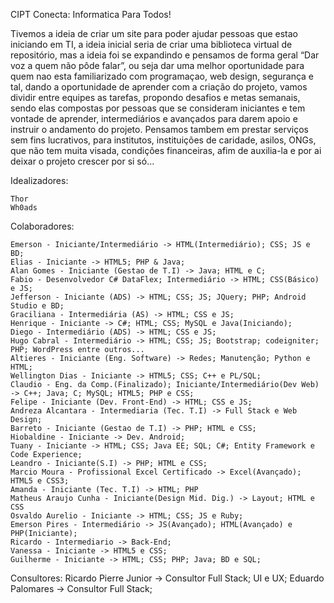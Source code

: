 CIPT
Conecta: Informatica Para Todos!

Tivemos a ideia de criar um site para poder ajudar pessoas que estao iniciando em TI, a ideia inicial seria de criar uma biblioteca virtual de repositório, mas a ideia foi se expandindo e pensamos de forma geral “Dar voz a quem não pôde falar”, ou seja dar uma melhor oportunidade para quem nao esta familiarizado com programaçao, web design, segurança e tal, dando a oportunidade de aprender com a criação do projeto, vamos dividir entre equipes as tarefas, propondo desafios e metas semanais, sendo elas compostas por pessoas que se consideram iniciantes e tem vontade de aprender, intermediários e avançados para darem apoio e instruir o andamento do projeto. Pensamos tambem em prestar serviços sem fins lucrativos, para institutos, instituições de caridade, asilos, ONGs,  que não tem muita visada, condições financeiras, afim de auxilia-la e por ai deixar o projeto crescer por si só...

Idealizadores:

	Thor
	Wh0ads

Colaboradores:
	
	Emerson - Iniciante/Intermediário -> HTML(Intermediário); CSS; JS e BD;
	Elias - Iniciante -> HTML5; PHP & Java;
	Alan Gomes - Iniciante (Gestao de T.I) -> Java; HTML e C;
	Fabio - Desenvolvedor C# DataFlex; Intermediário -> HTML; CSS(Básico) e JS;
	Jefferson - Iniciante (ADS) -> HTML; CSS; JS; JQuery; PHP; Android Studio e BD;
	Graciliana - Intermediária (AS) -> HTML; CSS e JS;
	Henrique - Iniciante -> C#; HTML; CSS; MySQL e Java(Iniciando);
	Diego - Intermediário (ADS) -> HTML; CSS e JS;
	Hugo Cabral - Intermediário -> HTML; CSS; JS; Bootstrap; codeigniter; PHP; WordPress entre outros...
	Altieres - Iniciante (Eng. Software) -> Redes; Manutenção; Python e HTML;
	Wellington Dias - Iniciante -> HTML5; CSS; C++ e PL/SQL;
	Claudio - Eng. da Comp.(Finalizado); Iniciante/Intermediário(Dev Web) -> C++; Java; C; MySQL; HTML5; PHP e CSS;
	Felipe - Iniciante (Dev. Front-End) -> HTML; CSS e JS;
	Andreza Alcantara - Intermediaria (Tec. T.I) -> Full Stack e Web Design;	
	Barreto - Iniciante (Gestao de T.I) -> PHP; HTML e CSS;
	Hiobaldine - Iniciante -> Dev. Android; 
	Tuany - Iniciante -> HTML; CSS; Java EE; SQL; C#; Entity Framework e Code Experience;
	Leandro - Iniciante(S.I) -> PHP; HTML e CSS;
	Marcio Moura - Profissional Excel Certificado -> Excel(Avançado); HTML5 e CSS3;
	Amanda - Iniciante (Tec. T.I) -> HTML; PHP
	Matheus Araujo Cunha - Iniciante(Design Mid. Dig.) -> Layout; HTML e CSS
	Osvaldo Aurelio - Iniciante -> HTML; CSS; JS e Ruby;
	Emerson Pires - Intermediário -> JS(Avançado); HTML(Avançado) e PHP(Iniciante);
	Ricardo - Intermediario -> Back-End;
	Vanessa - Iniciante -> HTML5 e CSS;
	Guilherme - Iniciante -> HTML; CSS; PHP; Java; BD e SQL;
	
Consultores:
	Ricardo Pierre Junior -> Consultor Full Stack; UI e UX;
	Eduardo Palomares -> Consultor Full Stack;
	
